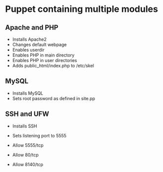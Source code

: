 # Puppet containing multiple modules

## Apache and PHP

* Installs Apache2
* Changes default webpage
* Enables userdir
* Enables PHP in main directory
* Enables PHP in user directories
* Adds public_html/index.php to /etc/skel

## MySQL

* Installs MySQL
* Sets root password as defined in site.pp

## SSH and UFW

* Installs SSH
* Sets listening port to 5555

* Allow 5555/tcp
* Allow 80/tcp
* Allow 8140/tcp
